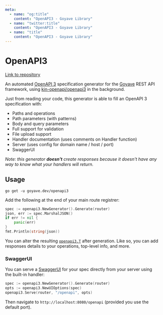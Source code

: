 ```yaml
---
meta:
  - name: "og:title"
    content: "OpenAPI3 - Goyave Library"
  - name: "twitter:title"
    content: "OpenAPI3 - Goyave Library"
  - name: "title"
    content: "OpenAPI3 - Goyave Library"
---
```


# OpenAPI3

[Link to repository](https://github.com/go-goyave/openapi3)

An automated [OpenAPI 3](https://swagger.io/) specification generator for the [Goyave](https://github.com/go-goyave/goyave) REST API framework, using [kin-openapi/openapi3](https://pkg.go.dev/github.com/getkin/kin-openapi/openapi3) in the background.

Just from reading your code, this generator is able to fill an OpenAPI 3 specification with:
- Paths and operations
- Path parameters (with patterns)
- Body and query parameters
- Full support for validation
- File upload support
- Handler documentation (uses comments on Handler function)
- Server (uses config for domain name / host / port)
- SwaggerUI

*Note: this generator __doesn't__ create responses because it doesn't have any way to know what your handlers will return.*

## Usage

```
go get -u goyave.dev/openapi3
```

Add the following at the end of your main route registrer:
```go
spec := openapi3.NewGenerator().Generate(router)
json, err := spec.MarshalJSON()
if err != nil {
    panic(err)
}
fmt.Println(string(json))
```

You can alter the resulting [`openapi3.T`](https://pkg.go.dev/github.com/getkin/kin-openapi/openapi3#T) after generation. Like so, you can add responses details to your operations, top-level info, and more.

### SwaggerUI

You can serve a [SwaggerUI](https://swagger.io/tools/swagger-ui/) for your spec directly from your server using the built-in handler:

```go
spec := openapi3.NewGenerator().Generate(router)
opts := openapi3.NewUIOptions(spec)
openapi3.Serve(router, "/openapi", opts)
```

Then navigate to `http://localhost:8080/openapi` (provided you use the default port).